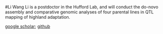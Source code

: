 #Li Wang 
Li is a postdoctor in the Hufford Lab, and will conduct the do-novo assembly and comparative genomic analyses of four parental lines in QTL mapping of highland adaptation.

[google scholar](https://scholar.google.com/citations?user=yGEvdz0AAAAJ&hl=zh-CN); [github](https://github.com/lepisorus)
